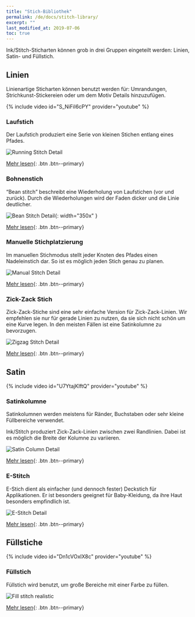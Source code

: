 ```yaml
---
title: "Stich-Bibliothek"
permalink: /de/docs/stitch-library/
excerpt: ""
last_modified_at: 2019-07-06
toc: true
---
```

Ink/Stitch-Sticharten können grob in drei Gruppen eingeteilt werden: Linien, Satin- und Füllstich.

## Linien

Linienartige Sticharten können benutzt werden für: Umrandungen, Strichkunst-Stickereien oder um dem Motiv Details hinzuzufügen.

{% include video id="S_NiFiI6cPY" provider="youtube" %}

### Laufstich

Der Laufstich produziert eine Serie von kleinen Stichen entlang eines Pfades.

![Running Stitch Detail](/assets/images/docs/running-stitch-detail.jpg)

[Mehr lesen](/de/docs/stitches/running-stitch/){: .btn .btn--primary}

### Bohnenstich

“Bean stitch” beschreibt eine Wiederholung von Laufstichen (vor und zurück). Durch die Wiederholungen wird der Faden dicker und die Linie deutlicher.

![Bean Stitch Detail](/assets/images/docs/bean-stitch-detail.jpg){: width="350x" }

[Mehr lesen](/de/docs/stitches/bean-stitch/){: .btn .btn--primary}

### Manuelle Stichplatzierung

Im manuellen Stichmodus stellt jeder Knoten des Pfades einen Nadeleinstich dar. So ist es möglich jeden Stich genau zu planen.

![Manual Stitch Detail](/assets/images/docs/manual-stitch-detail.png)

[Mehr lesen](/de/docs/stitches/manual-stitch/){: .btn .btn--primary}

### Zick-Zack Stich

Zick-Zack-Stiche sind eine sehr einfache Version für Zick-Zack-Linien. Wir empfehlen sie nur für gerade Linien zu nutzen, da sie sich nicht schön um eine Kurve legen. In den meisten Fällen ist eine Satinkolumne zu bevorzugen.

![Zigzag Stitch Detail](/assets/images/docs/zigzag-stitch-detail.png)

[Mehr lesen](/de/docs/stitches/zigzag-stitch/){: .btn .btn--primary}


## Satin

{% include video id="U7YtajKlftQ" provider="youtube" %}

### Satinkolumne

Satinkolumnen werden meistens für Ränder, Buchstaben oder sehr kleine Füllbereiche verwendet.

Ink/Stitch produziert Zick-Zack-Linien zwischen zwei Randlinien. Dabei ist es möglich die Breite der Kolumne zu variieren.

![Satin Column Detail](/assets/images/docs/satin-column-detail.png)

[Mehr lesen](/de/docs/stitches/satin-column/){: .btn .btn--primary}

### E-Stitch

E-Stich dient als einfacher (und dennoch fester) Deckstich für Applikationen. Er ist besonders geeignet für Baby-Kleidung, da ihre Haut besonders empfindlich ist.

![E-Stitch Detail](/assets/images/docs/e-stitch-detail.jpg)

[Mehr lesen](/de/docs/stitches/e-stitch/){: .btn .btn--primary}


## Füllstiche

{% include video id="Dn1cVOxlX8c" provider="youtube" %}

### Füllstich

Füllstich wird benutzt, um große Bereiche mit einer Farbe zu füllen.

![Fill stitch realistic](/assets/images/docs/fill-stitch-realistic.png)

[Mehr lesen](/de/docs/stitches/fill-stitch/){: .btn .btn--primary}
